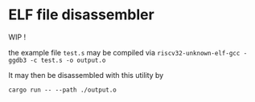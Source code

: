 # ELF file disassembler

WIP !

the example file ``test.s`` may be compiled via ``` riscv32-unknown-elf-gcc -ggdb3 -c test.s -o output.o ```

It may then be disassembled with this utility by 

``` cargo run -- --path ./output.o ```